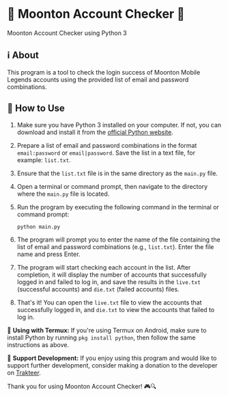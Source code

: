 # 🌟 Moonton Account Checker 🌟

Moonton Account Checker using Python 3

## ℹ️ About

This program is a tool to check the login success of Moonton Mobile Legends accounts using the provided list of email and password combinations.

## 🚀 How to Use

1. Make sure you have Python 3 installed on your computer. If not, you can download and install it from the [official Python website](https://www.python.org/downloads/).

2. Prepare a list of email and password combinations in the format `email:password` or `email|password`. Save the list in a text file, for example: `list.txt`.

3. Ensure that the `list.txt` file is in the same directory as the `main.py` file.

4. Open a terminal or command prompt, then navigate to the directory where the `main.py` file is located.

5. Run the program by executing the following command in the terminal or command prompt:
    ```
    python main.py
    ```

6. The program will prompt you to enter the name of the file containing the list of email and password combinations (e.g., `list.txt`). Enter the file name and press Enter.

7. The program will start checking each account in the list. After completion, it will display the number of accounts that successfully logged in and failed to log in, and save the results in the `live.txt` (successful accounts) and `die.txt` (failed accounts) files.

8. That's it! You can open the `live.txt` file to view the accounts that successfully logged in, and `die.txt` to view the accounts that failed to log in.

📱 **Using with Termux:** If you're using Termux on Android, make sure to install Python by running `pkg install python`, then follow the same instructions as above.

🌟 **Support Development:** If you enjoy using this program and would like to support further development, consider making a donation to the developer on [Trakteer](https://trakteer.id/els_sword/showcase/moonton-account-checker-MvlDe).

Thank you for using Moonton Account Checker! 🎮🔍
